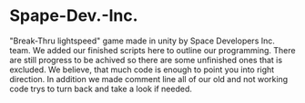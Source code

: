 # Spape-Dev.-Inc.
"Break-Thru lightspeed" game made in unity by Space Developers Inc. team.
We added our finished scripts here to outline our programming. There are still progress to be achived so there are some unfinished ones that is excluded. We believe, that much code is enough to point you into right direction. In addition we made comment line all of our old and not working code trys to turn back and take a look if needed.
